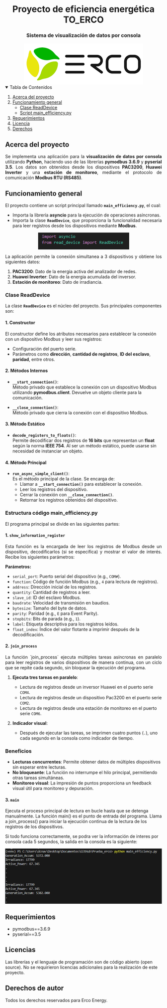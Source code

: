 <h1 align="center">Proyecto de eficiencia energética TO_ERCO
</h1>
<h3 align="center">Sistema de visualización de datos por consola
</h3>

<center><img  align="center" src="./resources/logo.png"></center>

<!-- TABLE OF CONTENTS -->
<details open="open">
    <summary>Tabla de Contenidos</summary>
    <ol>
        <li><a href="#about-the-project">Acerca del proyecto</a></li>
        <li><a href="#Funcionamiento_general">Funcionamiento general</a>
            <ul>
                <li><a href="#claseReadDevice">Clase ReadDevice</a></li>
                <li><a href="#main">Script main_efficiency.py</a></li>
            </ul>
        </li>
        <li><a href="#requirement">Requerimientos</a></li>
        <li><a href="#License">Licencia</a></li>
        <li><a href="#Derechos">Derechos</a></li>
    </ol>
</details>



<p id="about-the-project">
</p>

## Acerca del proyecto

<div style="text-align:justify">

Se implementa una aplicación para la **visualización de datos por consola** utilizando **Python**, haciendo uso de las librerías **pymodbus 3.6.9** y **pyserial 3.5**. Los datos son obtenidos desde los dispositivos **PAC3200**, **Huawei Inverter** y una **estación de monitoreo**, mediante el protocolo de comunicación **Modbus RTU (RS485)**. 
</div>


<p id="Funcionamiento_general">
</p>

## Funcionamiento general

<div style="text-align:justify">
   
El proyecto contiene un script principal llamado **`main_efficiency.py`**, el cual:

- Importa la librería **asyncio** para la ejecución de operaciones asíncronas.
- Importa la clase **`ReadDevice`**, que proporciona la funcionalidad necesaria para leer registros desde los dispositivos mediante **Modbus**.

<center><img  align="center" src="./resources/imports.png"></center>


La aplicación permite la conexión simultanea a 3 dispositivos y obtiene los siguientes datos:
1. **PAC3200**: Dato de la energia activa del analizador de redes.
2. **Huawei Inverter**:  Dato de la energia acumulada del inversor.
3. **Estación de monitoreo**: Dato de irradiancia.

</div>
<p id="claseReadDevice">
</p>

### **Clase ReadDevice**

La clase **`ReadDevice`** es el núcleo del proyecto. Sus principales componentes son:

#### 1. Constructor
El constructor define los atributos necesarios para establecer la conexión con un dispositivo Modbus y leer sus registros:
- Configuración del puerto serie.
- Parámetros como **dirección**, **cantidad de registros**, **ID del esclavo**, **paridad**, entre otros.



#### 2. Métodos Internos
- **`__start_connection()`**:  
   Método privado que establece la conexión con un dispositivo Modbus utilizando **pymodbus.client**. Devuelve un objeto cliente para la comunicación.

- **`__close_connection()`**:  
   Método privado que cierra la conexión con el dispositivo Modbus.

#### 3. Método Estático
- **`decode_registers_to_floats()`**:  
   Permite decodificar dos registros de **16 bits** que representan un **float** según la norma **IEEE 754**. Al ser un método estático, puede usarse sin necesidad de instanciar un objeto.

#### 4. Método Principal
- **`run_async_simple_client()`**:  
   Es el método principal de la clase. Se encarga de:
   - Llamar a **`__start_connection()`** para establecer la conexión.
   - Leer los registros del dispositivo.
   - Cerrar la conexión con **`__close_connection()`**.
   - Retornar los registros obtenidos del dispositivo.

<p id="main">
</p>

### **Estructura código main_efficiency.py**

El programa principal se divide en las siguientes partes:

#### 1. `show_information_register`

<div style="text-align:justify">
Esta función es la encargada de leer los registros de Modbus desde un dispositivo, decodificarlos (si se especifica) y mostrar el valor de interés. Recibe los siguientes parámetros:
</div>

**Parámetros:**
- `serial_port`: Puerto serial del dispositivo (e.g., `COM#`).
- `function`: Código de función Modbus (e.g., `4` para lectura de registros).
- `address`: Dirección inicial de los registros.
- `quantity`: Cantidad de registros a leer.
- `slave_id`: ID del esclavo Modbus.
- `baudrate`: Velocidad de transmisión en baudios.
- `bytesize`: Tamaño del byte de datos.
- `parity`: Paridad (e.g., `E` para Event Parity).
- `stopbits`: Bits de parada (e.g., `1`).
- `label`: Etiqueta descriptiva para los registros leídos.
- `float_index`: Índice del valor flotante a imprimir después de la decodificación.


#### 2. `join_process`

<div style="text-align:justify">
La función `join_process` ejecuta múltiples tareas asíncronas en paralelo para leer registros de varios dispositivos de manera continua, con un ciclo que se repite cada segundo, sin bloquear la ejecución del programa.
</div>

1. **Ejecuta tres tareas en paralelo**:
   - Lectura de registros desde un inversor Huawei en el puerto serie `COM4`.
   - Lectura de registros desde un dispositivo Pac3200 en el puerto serie `COM2`.
   - Lectura de registros desde una estación de monitoreo en el puerto serie `COM6`.

2. **Indicador visual**:
   - Después de ejecutar las tareas, se imprimen cuatro puntos (`.`), uno cada segundo en la consola como indicador de tiempo. 

### Beneficios

- **Lecturas concurrentes**: Permite obtener datos de múltiples dispositivos sin esperar entre lecturas.
- **No bloqueante**: La función no interrumpe el hilo principal, permitiendo otras tareas simultáneas.
- **Monitoreo visual**: La impresión de puntos proporciona un feedback visual útil para monitoreo y depuración.


#### 3. `main`
Ejecuta el proceso principal de lectura en bucle hasta que se detenga manualmente.
La función main() es el punto de entrada del programa. Llama a join_process() para iniciar la ejecución continua de la lectura de los registros de los dispositivos.

Si todo funciona correctamente, se podra ver la información de interes por consola cada 5 segundos, la salida en la consola es la siguiente:


<center><img  align="center" src="./resources/consola.png"></center>


<p id="requirement">
</p>

## Requerimientos
- pymodbus==3.6.9
- pyserial==3.5



<p id="License">
</p>

## Licencias

Las librerías y el lenguaje de programación son de código abierto (open source). No se requirieron licencias adicionales para la realización de este proyecto.

<p id="Derecho" >
    
</p>

## Derechos de autor

Todos los derechos reservados para Erco Energy.






